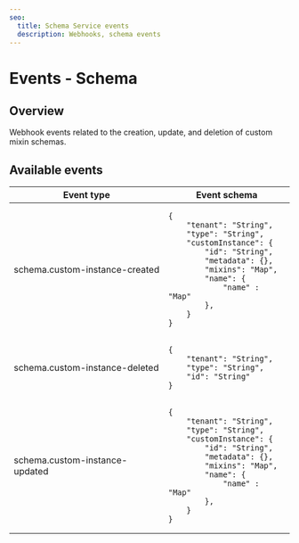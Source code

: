 ```yaml
---
seo:
  title: Schema Service events
  description: Webhooks, schema events
---
```


# Events - Schema

## Overview

Webhook events related to the creation, update, and deletion of custom mixin schemas.

## Available events

<table><thead><tr><th>Event type</th><th>Event schema</th></tr></thead><tbody><tr><td>schema.custom-instance-created</td><td><pre class="language-json"><code class="lang-json">{
    "tenant": "String",
    "type": "String",
    "customInstance": {
        "id": "String",
        "metadata": {},
        "mixins": "Map",
        "name": {
            "name" : "Map"
        },
    }
}
</code></pre></td></tr><tr><td>schema.custom-instance-deleted</td><td><pre class="language-json"><code class="lang-json">{
    "tenant": "String",
    "type": "String",
    "id": "String"
}
</code></pre></td></tr><tr><td>schema.custom-instance-updated</td><td><pre class="language-json"><code class="lang-json">{
    "tenant": "String",
    "type": "String",
    "customInstance": {
        "id": "String",
        "metadata": {},
        "mixins": "Map",
        "name": {
            "name" : "Map"
        },
    }
}
</code></pre></td></tr>
</tbody></table>
